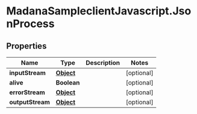 # MadanaSampleclientJavascript.JsonProcess

## Properties

Name | Type | Description | Notes
------------ | ------------- | ------------- | -------------
**inputStream** | [**Object**](.md) |  | [optional] 
**alive** | **Boolean** |  | [optional] 
**errorStream** | [**Object**](.md) |  | [optional] 
**outputStream** | [**Object**](.md) |  | [optional] 



